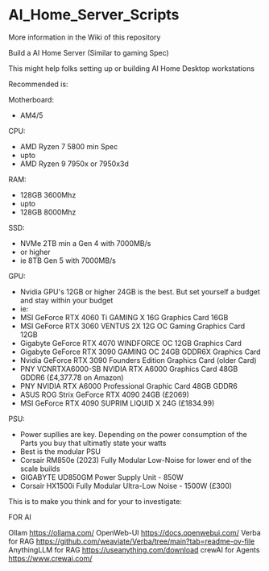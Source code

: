 # AI_Home_Server_Scripts

More information in the Wiki of this repository

Build a AI Home Server (Similar to gaming Spec)

This might help folks setting up or building AI Home Desktop workstations

Recommended is:

Motherboard:
 - AM4/5

CPU:
 - AMD Ryzen 7 5800 min Spec
 - upto
 - AMD Ryzen 9 7950x or 7950x3d

RAM:
 - 128GB 3600Mhz
 - upto
 - 128GB 8000Mhz

SSD:
 - NVMe 2TB min a Gen 4 with 7000MB/s
 - or higher
 - ie 8TB Gen 5 with 7000MB/s

GPU: 
 - Nvidia GPU's 12GB or higher 24GB is the best. But set yourself a budget and stay within your budget
 -  ie:
 -  MSI GeForce RTX 4060 Ti GAMING X 16G Graphics Card 16GB
 -  MSI GeForce RTX 3060 VENTUS 2X 12G OC Gaming Graphics Card 12GB
 -  Gigabyte GeForce RTX 4070 WINDFORCE OC 12GB Graphics Card
 -  Gigabyte GeForce RTX 3090 GAMING OC 24GB GDDR6X Graphics Card
 -  Nvidia GeForce RTX 3090 Founders Edition Graphics Card (older Card)
 -  PNY VCNRTXA6000-SB NVIDIA RTX A6000 Graphics Card 48GB GDDR6 (£4,377.78 on Amazon)
 -  PNY NVIDIA RTX A6000 Professional Graphic Card 48GB GDDR6
 -  ASUS ROG Strix GeForce RTX 4090 24GB (£2069)
 -  MSI GeForce RTX 4090 SUPRIM LIQUID X 24G (£1834.99)

PSU:  
 - Power supllies are key. Depending on the power consumption of the Parts you buy that ultimatly state your watts
 - Best is the modular PSU
 - Corsair RM850e (2023) Fully Modular Low-Noise for lower end of the scale builds
 - GIGABYTE UD850GM Power Supply Unit - 850W
 - Corsair HX1500i Fully Modular Ultra-Low Noise - 1500W (£300)

This is to make you think and for your to investigate:

FOR AI 

Ollam https://ollama.com/
OpenWeb-UI https://docs.openwebui.com/
Verba for RAG https://github.com/weaviate/Verba/tree/main?tab=readme-ov-file
AnythingLLM for RAG https://useanything.com/download
crewAI for Agents https://www.crewai.com/
